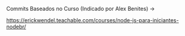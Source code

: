 Commits Baseados no Curso (Indicado por Alex Benites) ->

https://erickwendel.teachable.com/courses/node-js-para-iniciantes-nodebr/